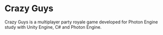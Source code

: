 # Crazy Guys

Crazy Guys is a multiplayer party royale game developed for Photon Engine study with Unity Engine, C# and Photon Engine.
